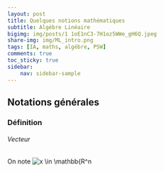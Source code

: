 ```yaml
---
layout: post
title: Quelques notions mathématiques  
subtitle: Algébre Linéaire  
bigimg: img/posts/1 1oE1nC3-7H1oz5WWe_gH6Q.jpeg
share-img: img/ML_intro.png
tags: [IA, maths, algébre, PSW]
comments: true
toc_sticky: true
sidebar:
    nav: sidebar-sample
---
```




## Notations générales

### Définition 
###### Vecteur 
On note  <img src="https://latex.codecogs.com/svg.latex?\Large&space; x \in \mathbb{R^n} " title=" x \in \mathbb{R^n " />   
